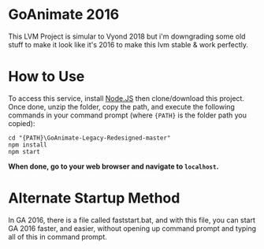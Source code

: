 # GoAnimate 2016
This LVM Project is simular to Vyond 2018 but i'm downgrading some old stuff to make it look like it's 2016 to make this lvm stable & work perfectly.
# How to Use
To access this service, install [Node.JS](https://nodejs.org/en/) then clone/download this project.	Once done, unzip the folder, copy the path, and execute the following commands in your command prompt (where `{PATH}` is the folder path you copied):
```console
cd "{PATH}\GoAnimate-Legacy-Redesigned-master"
npm install
npm start
```
**When done, go to your web browser and navigate to `localhost`.**
# Alternate Startup Method
In GA 2016, there is a file called faststart.bat, and with this file, you can start GA 2016 faster, and easier, without opening up command prompt and typing all of this in command prompt.
